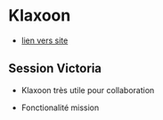 # Klaxoon

- [lien vers site](https://klaxoon.com/visual-platform)

## Session Victoria

- Klaxoon très utile pour collaboration

- Fonctionalité mission

